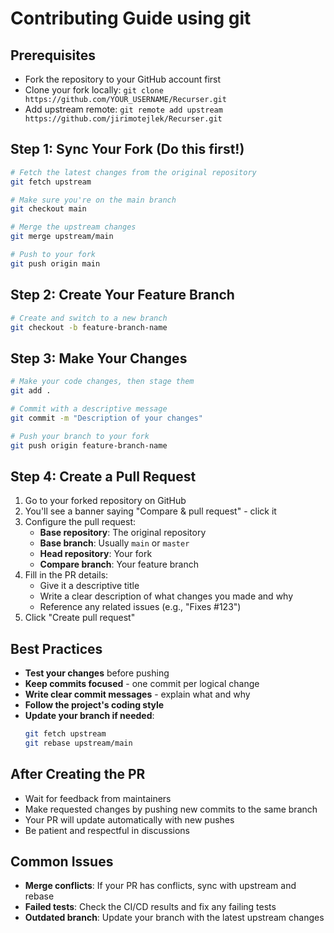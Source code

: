 # Contributing Guide using git

## Prerequisites
- Fork the repository to your GitHub account first
- Clone your fork locally: `git clone https://github.com/YOUR_USERNAME/Recurser.git`
- Add upstream remote: `git remote add upstream https://github.com/jirimotejlek/Recurser.git`

## Step 1: Sync Your Fork (Do this first!)
```bash
# Fetch the latest changes from the original repository
git fetch upstream

# Make sure you're on the main branch
git checkout main

# Merge the upstream changes
git merge upstream/main

# Push to your fork
git push origin main
```

## Step 2: Create Your Feature Branch
```bash
# Create and switch to a new branch
git checkout -b feature-branch-name
```

## Step 3: Make Your Changes
```bash
# Make your code changes, then stage them
git add .

# Commit with a descriptive message
git commit -m "Description of your changes"

# Push your branch to your fork
git push origin feature-branch-name
```

## Step 4: Create a Pull Request
1. Go to your forked repository on GitHub
2. You'll see a banner saying "Compare & pull request" - click it
3. Configure the pull request:
   - **Base repository**: The original repository
   - **Base branch**: Usually `main` or `master`
   - **Head repository**: Your fork
   - **Compare branch**: Your feature branch
4. Fill in the PR details:
   - Give it a descriptive title
   - Write a clear description of what changes you made and why
   - Reference any related issues (e.g., "Fixes #123")
5. Click "Create pull request"

## Best Practices
- **Test your changes** before pushing
- **Keep commits focused** - one commit per logical change
- **Write clear commit messages** - explain what and why
- **Follow the project's coding style**
- **Update your branch if needed**:
  ```bash
  git fetch upstream
  git rebase upstream/main
  ```

## After Creating the PR
- Wait for feedback from maintainers
- Make requested changes by pushing new commits to the same branch
- Your PR will update automatically with new pushes
- Be patient and respectful in discussions

## Common Issues
- **Merge conflicts**: If your PR has conflicts, sync with upstream and rebase
- **Failed tests**: Check the CI/CD results and fix any failing tests
- **Outdated branch**: Update your branch with the latest upstream changes